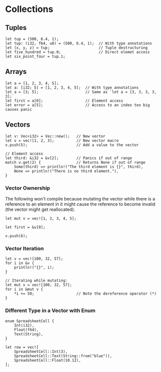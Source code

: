 # Collections

## Tuples

```
let tup = (500, 6.4, 1);
let tup: (i32, f64, u8) = (500, 6.4, 1);  // With type annotations
let (x, y, z) = tup; 					  // Tuple destructuring
let five_hundred = tup.0; 				  // Direct elemet access
let six_point_four = tup.1;
```

## Arrays

```
let a = [1, 2, 3, 4, 5];
let a: [i32; 5] = [1, 2, 3, 4, 5];	// With type annotations
let a = [3; 5]; 					// Same as `let a = [3, 3, 3, 3, 3];`
let first = a[0]; 					// Element access
let error = a[5]; 					// Access to an index too big causes panic
```

## Vectors

```
let v: Vec<i32> = Vec::new();   // New vector
let v = vec![1, 2, 3];          // New vector macro
v.push(5);                      // Add a value to the vector

// Element access
let third: &i32 = &v[2];        // Panics if out of range
match v.get(2) {                // Returns None if out of range
    Some(third) => println!("The third element is {}", third),
    None => println!("There is no third element."),
}
```
### Vector Ownership
The following won't compile because mutating the vector while there is a reference to an element in it might cause the reference to become invalid (the vector might get reallocated).
```
let mut v = vec![1, 2, 3, 4, 5];

let first = &v[0];

v.push(6);
```
### Vector Iteration
```
let v = vec![100, 32, 57];
for i in &v {
    println!("{}", i);
}

// Iterating while mutating:
let mut v = vec![100, 32, 57];
for i in &mut v {
    *i += 50;                   // Note the dereference operator (*)
}
```
### Different Type in a Vector with Enum
```
enum SpreadsheetCell {
    Int(i32),
    Float(f64),
    Text(String),
}

let row = vec![
    SpreadsheetCell::Int(3),
    SpreadsheetCell::Text(String::from("blue")),
    SpreadsheetCell::Float(10.12),
];
```